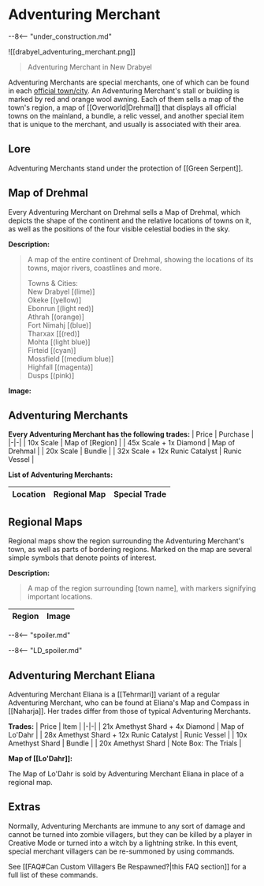 # Adventuring Merchant

--8<-- "under_construction.md"

![[drabyel_adventuring_merchant.png]]
> Adventuring Merchant in New Drabyel

Adventuring Merchants are special merchants, one of which can be found in each [official town/city](/World/Drehmal/Official_Towns/). An Adventuring Merchant's stall or building is marked by red and orange wool awning. Each of them sells a map of the town's region, a map of [[Overworld|Drehmal]] that displays all official towns on the mainland, a bundle, a relic vessel, and another special item that is unique to the merchant, and usually is associated with their area.

## Lore

Adventuring Merchants stand under the protection of [[Green Serpent]].

## Map of Drehmal

Every Adventuring Merchant on Drehmal sells a Map of Drehmal, which depicts the shape of the continent and the relative locations of towns on it, as well as the positions of the four visible celestial bodies in the sky.

**Description:**
> A map of the entire continent of Drehmal, showing the locations of its towns, major rivers, coastlines and more.
>
> Towns & Cities:<br>
> New Drabyel [(lime)]<br>
> Okeke [(yellow)]<br>
> Ebonrun [(light red)]<br>
> Athrah [(orange)]<br>
> Fort Nimahj [(blue)]<br>
> Tharxax [[(red)]<br>
> Mohta [(light blue)]<br>
> Firteid [(cyan)]<br>
> Mossfield [(medium blue)]<br>
> Highfall [(magenta)]<br>
> Dusps [(pink)]

**Image:**

## Adventuring Merchants

**Every Adventuring Merchant has the following trades:**
| Price | Purchase |
|-|-|
| 10x Scale | Map of [Region] |
| 45x Scale + 1x Diamond | Map of Drehmal |
| 20x Scale | Bundle |
| 32x Scale + 12x Runic Catalyst | Runic Vessel |

**List of Adventuring Merchants:**

| Location | Regional Map | Special Trade |
|-|-|-|

## Regional Maps

Regional maps show the region surrounding the Adventuring Merchant's town, as well as parts of bordering regions. Marked on the map are several simple symbols that denote points of interest.

**Description:**
> A map of the region surrounding [town name], with markers signifying important locations.

| Region | Image |
|-|-|


--8<-- "spoiler.md"

--8<-- "LD_spoiler.md"

## Adventuring Merchant Eliana 

Adventuring Merchant Eliana is a [[Tehrmari]] variant of a regular Adventuring Merchant, who can be found at Eliana's Map and Compass in [[Naharja]]. Her trades differ from those of typical Adventuring Merchants.

**Trades:**
| Price | Item |
|-|-|
| 21x Amethyst Shard + 4x Diamond | Map of Lo'Dahr |
| 28x Amethyst Shard + 12x Runic Catalyst | Runic Vessel |
| 10x Amethyst Shard | Bundle |
| 20x Amethyst Shard | Note Box: The Trials |

**Map of [[Lo'Dahr]]:**

The Map of Lo'Dahr is sold by Adventuring Merchant Eliana in place of a regional map.

## Extras

Normally, Adventuring Merchants are immune to any sort of damage and cannot be turned into zombie villagers, but they can be killed by a player in Creative Mode or turned into a witch by a lightning strike. In this event, special merchant villagers can be re-summoned by using commands.

See [[FAQ#Can Custom Villagers Be Respawned?|this FAQ section]] for a full list of these commands.

